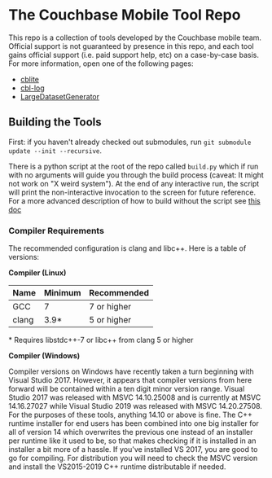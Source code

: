 # The Couchbase Mobile Tool Repo

This repo is a collection of tools developed by the Couchbase mobile team.  Official support is not guaranteed by presence in this repo, and each tool gains official support (i.e. paid support help, etc) on a case-by-case basis.  For more information, open one of the following pages:

- [cblite](README.cblite.md)
- [cbl-log](README.cbl-log.md)
- [LargeDatasetGenerator](LargeDatasetGenerator/README.md)

## Building the Tools

First: if you haven't already checked out submodules, run `git submodule update --init --recursive`.

There is a python script at the root of the repo called `build.py` which if run with no arguments will guide you through the build process (caveat: It might not work on "X weird system").  At the end of any interactive run, the script will print the non-interactive invocation to the screen for future reference.  For a more advanced description of how to build without the script see [this doc](BUILDING.md)

### Compiler Requirements

The recommended configuration is clang and libc++.  Here is a table of versions:

**Compiler (Linux)**

| Name  | Minimum | Recommended |
|-------|---------|-------------|
| GCC   | 7       | 7 or higher |
| clang | 3.9*    | 5 or higher |
\* Requires libstdc++-7 or libc++ from clang 5 or higher

**Compiler (Windows)**

Compiler versions on Windows have recently taken a turn beginning with Visual Studio 2017.  However, it appears that compiler versions from here forward will be contained within a ten digit minor version range.  Visual Studio 2017 was released with MSVC 14.10.25008 and is currently at MSVC 14.16.27027 while Visual Studio 2019 was released with MSVC 14.20.27508.  For the purposes of these tools, anything 14.10 or above is fine.  The C++ runtime installer for end users has been combined into one big installer for all of version 14 which overwrites the previous one instead of an installer per runtime like it used to be, so that makes checking if it is installed in an installer a bit more of a hassle.  If you've installed VS 2017, you are good to go for compiling.  For distribution you will need to check the MSVC version and install the VS2015-2019 C++ runtime distributable if needed.
